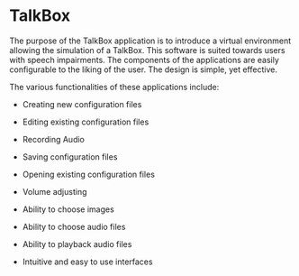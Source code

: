 # TalkBox

The purpose of the TalkBox application is to introduce a virtual environment allowing the simulation of a TalkBox. This software is suited towards users with speech impairments. The components of the applications are easily configurable to the liking of the user. The design is simple, yet effective. 


The various functionalities of these applications include:

- Creating new configuration files

- Editing existing configuration files

- Recording Audio

- Saving configuration files

- Opening existing configuration files

- Volume adjusting

- Ability to choose images

- Ability to choose audio files

- Ability to playback audio files

- Intuitive and easy to use interfaces

